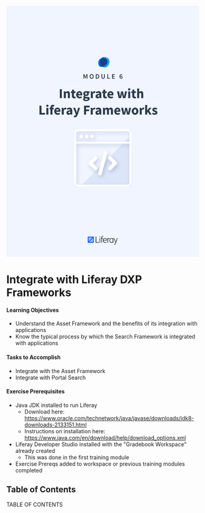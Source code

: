 <img src="images/cover.png" />

<div class="page"></div>

# Integrate with Liferay DXP Frameworks

<div class="ahead">

#### Learning Objectives

* Understand the Asset Framework and the benefits of its integration with applications
* Know the typical process by which the Search Framework is integrated with applications

#### Tasks to Accomplish

* Integrate with the Asset Framework
* Integrate with Portal Search

#### Exercise Prerequisites

* Java JDK installed to run Liferay
    - Download here: <a href="https://www.oracle.com/technetwork/java/javase/downloads/jdk8-downloads-2133151.html">https://www.oracle.com/technetwork/java/javase/downloads/jdk8-downloads-2133151.html</a>
    - Instructions on installation here: <a href="https://www.java.com/en/download/help/download_options.xml">https://www.java.com/en/download/help/download_options.xml</a>
* Liferay Developer Studio installed with the "Gradebook Workspace" already created
	- This was done in the first training module
* Exercise Prereqs added to workspace or previous training modules completed

</div>

<h2>Table of Contents</h2>

TABLE OF CONTENTS